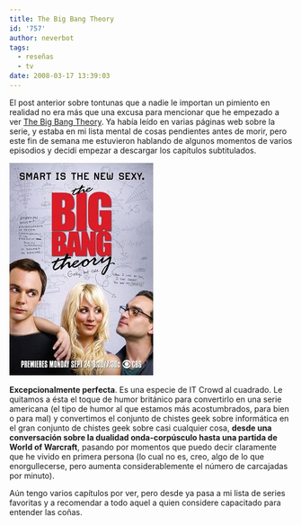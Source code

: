 ```yaml
---
title: The Big Bang Theory
id: '757'
author: neverbot
tags:
  - reseñas
  - tv
date: 2008-03-17 13:39:03
---
```


El post anterior sobre tontunas que a nadie le importan un pimiento en realidad no era más que una excusa para mencionar que he empezado a ver [The Big Bang Theory](http://en.wikipedia.org/wiki/Big_bang_theory). Ya había leído en varias páginas web sobre la serie, y estaba en mi lista mental de cosas pendientes antes de morir, pero este fin de semana me estuvieron hablando de algunos momentos de varios episodios y decidí empezar a descargar los capítulos subtitulados.

![The Big Bang Theory](./the-big-bang-theory/big_bang_theory.jpg "The Big Bang Theory")

**Excepcionalmente perfecta**. Es una especie de IT Crowd al cuadrado. Le quitamos a ésta el toque de humor británico para convertirlo en una serie americana (el tipo de humor al que estamos más acostumbrados, para bien o para mal) y convertimos el conjunto de chistes geek sobre informática en el gran conjunto de chistes geek sobre casi cualquier cosa, **desde una conversación sobre la dualidad onda-corpúsculo hasta una partida de World of Warcraft**, pasando por momentos que puedo decir claramente que he vivido en primera persona (lo cual no es, creo, algo de lo que enorgullecerse, pero aumenta considerablemente el número de carcajadas por minuto).

Aún tengo varios capítulos por ver, pero desde ya pasa a mi lista de series favoritas y a recomendar a todo aquel a quien considere capacitado para entender las coñas.
